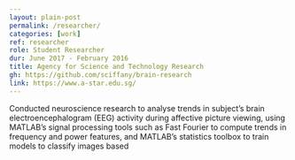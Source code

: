```yaml
---
layout: plain-post
permalink: /researcher/
categories: [work]
ref: researcher
role: Student Researcher
dur: June 2017 - February 2016
title: Agency for Science and Technology Research
gh: https://github.com/sciffany/brain-research
link: https://www.a-star.edu.sg/
---
```


Conducted neuroscience research to analyse trends in subject’s brain electroencephalogram (EEG) activity during
affective picture viewing, using MATLAB’s signal processing tools such as Fast Fourier to compute trends in frequency
and power features, and MATLAB’s statistics toolbox to train models to classify images based
